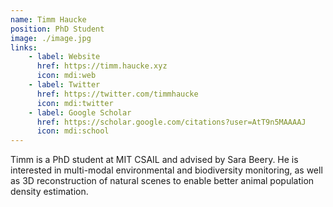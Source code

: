 ```yaml
---
name: Timm Haucke
position: PhD Student
image: ./image.jpg
links:
    - label: Website
      href: https://timm.haucke.xyz
      icon: mdi:web
    - label: Twitter
      href: https://twitter.com/timmhaucke
      icon: mdi:twitter
    - label: Google Scholar
      href: https://scholar.google.com/citations?user=AtT9n5MAAAAJ
      icon: mdi:school
---
```

Timm is a PhD student at MIT CSAIL and advised by Sara Beery. He is interested in multi-modal environmental and biodiversity monitoring, as well as 3D reconstruction of natural scenes to enable better animal population density estimation.